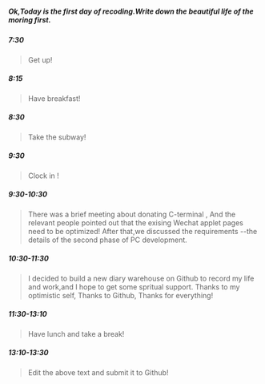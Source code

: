 ##### Ok,Today is the first day of recoding.Write down the beautiful life of the moring first.

##### 7:30   
> Get up!

##### 8:15  
> Have breakfast!

##### 8:30   
> Take the subway!

##### 9:30   
> Clock in !

##### 9:30-10:30  
> There was a brief meeting about donating C-terminal ,
> And the relevant people pointed out that the exising Wechat applet pages need to be optimized!
> After that,we discussed the requirements --the details of the second phase of PC development.

##### 10:30-11:30
> I decided to build a new diary warehouse on Github to record my life and work,and I hope to get some spritual support.
> Thanks to my optimistic self,
> Thanks to Github,
> Thanks for everything!

##### 11:30-13:10
> Have lunch and take a break!

##### 13:10-13:30
> Edit the above text and submit it to Github!
